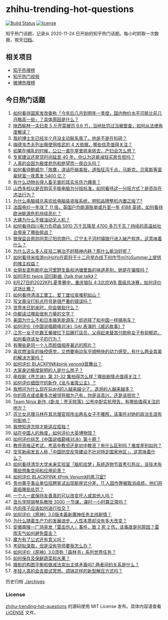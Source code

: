 # zhihu-trending-hot-questions

[![Build Status](https://github.com/justjavac/zhihu-trending-hot-questions/workflows/ci/badge.svg?branch=master)](https://github.com/justjavac/zhihu-trending-hot-questions/actions)
[![license](https://img.shields.io/github/license/justjavac/zhihu-trending-hot-questions)](https://github.com/justjavac/zhihu-trending-hot-questions/blob/master/LICENSE)

知乎热门话题，记录从 2020-11-24 日开始的知乎热门话题。每小时抓取一次数据，按天[归档](./archives)。

## 相关项目

- [知乎热搜榜](https://github.com/justjavac/zhihu-trending-top-search)
- [知乎热门视频](https://github.com/justjavac/zhihu-trending-hot-video)
- [微博热搜榜](https://github.com/justjavac/weibo-trending-hot-search)

## 今日热门话题

<!-- BEGIN -->
<!-- 最后更新时间 Sun Aug 28 2022 01:19:22 GMT+0800 (China Standard Time) -->

1. [如何看待国家发改委称「今年后几月到明年一季度，国内物价水平可能比前几月略高一些」？具体原因是什么？](https://www.zhihu.com/question/550128238)
1. [陕西榆林一夫妇卖 5 斤芹菜被罚 6.6 万，当地处罚过当被督查，如何从法律角度解读？](https://www.zhihu.com/question/550270325)
1. [我的博士生已经半个月没主动联系我了，他是不是在科研？](https://www.zhihu.com/question/549989731)
1. [梅德韦杰夫列出俄使用核武的 4 大依据，哪些信息值得关注？](https://www.zhihu.com/question/550241764)
1. [如果在哺乳的时候，公公一直在屋里转来转去，产妇会怎么想？](https://www.zhihu.com/question/402594303)
1. [专家建议还房贷时间延至 40 年，你认为这能减轻买房负担吗？](https://www.zhihu.com/question/550228805)
1. [人真的会因为极度悲伤和绝望而一夜白头吗？](https://www.zhihu.com/question/328049666)
1. [如何看待鲍威尔「放鹰」讲话吓崩美股，道指狂泻千点，马斯克、贝索斯等富豪财富一夜蒸发 5400 亿？](https://www.zhihu.com/question/550189721)
1. [有什么动物长得人畜无害的其实杀伤力爆表？](https://www.zhihu.com/question/310860753)
1. [山西多校以是否购买平板电脑为分班标准，如何看待这一分班方式？是否存在违法行为？](https://www.zhihu.com/question/550249224)
1. [为什么电脑城总喜欢给电脑装盗版系统，明知品牌整机内置正版了?](https://www.zhihu.com/question/526769152)
1. [法国电价一年涨了 11 倍，英国户均能源账单或升至一年 4188 英镑，如何看待欧洲能源危机持续恶化？](https://www.zhihu.com/question/550261436)
1. [大疆为什么不做油动无人机？](https://www.zhihu.com/question/549907308)
1. [如何看待四川电力负荷由 5910 万千瓦降至 4700 多万千瓦？持续的高温给社会带来了哪些挑战？](https://www.zhihu.com/question/549495662)
1. [银保监会原则同意辽阳农商行、辽宁太子河村镇银行进入破产程序，这意味着什么？](https://www.zhihu.com/question/550109534)
1. [为什么这么多人反驳二舅治不好精神内耗？那什么能治好呢？](https://www.zhihu.com/question/545592835)
1. [如何看待米哈游miHoYo在即将于十二月举办线下创作节miYoSummer上提供的摊主权益？](https://www.zhihu.com/question/550128934)
1. [女朋友宣称能吃出河里野生鱼和池塘里鱼的味道差别，她是在骗我吗？](https://www.zhihu.com/question/549961837)
1. [如何评价 twice 回归新曲《talk that talk》？](https://www.zhihu.com/question/550075670)
1. [8月27日的2022KPL夏季赛中，重庆狼队 4:3北京WB 晋级总决赛，如何评价这场比赛？](https://www.zhihu.com/question/550293673)
1. [如何看待清洁工罢工，爱丁堡垃圾堆积如山？](https://www.zhihu.com/question/550246861)
1. [写文章没打标点符号是很严重的错误吗？](https://www.zhihu.com/question/265818638)
1. [世界末日到来时，你会做些什么？](https://www.zhihu.com/question/543580459)
1. [你都读过哪些很有力量的文字？](https://www.zhihu.com/question/549563682)
1. [美国为什么不和日本搞氢能源车？却选择了和中国一样搞电车？](https://www.zhihu.com/question/548330554)
1. [如何评价《中国说唱巅峰对决》GAI 表演的《威远故事》?](https://www.zhihu.com/question/550249811)
1. [江苏一女子吃霸王餐被拦下后踢打店员，父母赶来替其付款称女子有抑郁症。如何看待该女子的行为？](https://www.zhihu.com/question/550123933)
1. [有哪些是同一个人而颜值相差甚远的照片？](https://www.zhihu.com/question/34401174)
1. [喜欢燃油车的操控感觉，又想要电动车平顺畅快的动力感受，有什么两全其美的解决方案吗？](https://www.zhihu.com/question/549917815)
1. [如何评价 BLACKPINK《pink venom》首舞台？](https://www.zhihu.com/question/550275408)
1. [大家身边极度聪明的人是什么样子？](https://www.zhihu.com/question/26073846)
1. [电视剧《苍兰诀》第 31-32 集拍得怎么样？哪些剧情点值得关注？](https://www.zhihu.com/question/550283712)
1. [如何评价细田守的新作《龙与雀斑公主》？](https://www.zhihu.com/question/463216452)
1. [我想问为什么现在玩dnf的人越来越少了，退游的人越来越多？](https://www.zhihu.com/question/547290139)
1. [你的观点或成果多次被领导据为己有，你是该高兴，还是该担忧？](https://www.zhihu.com/question/543007422)
1. [Team Ninja 新作《卧龙：苍天陨落》公布中配实机预告，有哪些值得关注的地方？](https://www.zhihu.com/question/550148648)
1. [芬兰女总理马林在其总理官邸传出两名女子不雅照，该事件对她的政治生涯有何影响？](https://www.zhihu.com/question/549790307)
1. [我想知道怎样才能适应孤独？](https://www.zhihu.com/question/550051948)
1. [站在中国人的角度，如何评价大英博物馆？](https://www.zhihu.com/question/55672553)
1. [如何评价综艺《中国说唱巅峰对决》第十期？](https://www.zhihu.com/question/550231239)
1. [教师资格证考试，考高中教资还是初中教资？有什么区别吗？难度差别如何？](https://www.zhihu.com/question/339529508)
1. [空军新闻发言人称「中国防空反导建设不针对特定国家地区」，这意味着什么？](https://www.zhihu.com/question/550111487)
1. [如何看待清华大学未来实验室「脑机绘梦」系统造物节首秀引热议，该技术有哪些想象空间和应用前景？](https://www.zhihu.com/question/549968800)
1. [如何评价 BLACKPINK 《Pink Venom》的练习室?](https://www.zhihu.com/question/549858941)
1. [贵州黄平事业单位招聘笔试出现断崖式分差，11 人因作弊被取消成绩，他们将面临哪些处罚？](https://www.zhihu.com/question/550280622)
1. [一个人一直保持友善真的可以改变坏人或其他人吗？](https://www.zhihu.com/question/542365494)
1. [音乐学院钢琴系教授 3000 一节课，课时一小时算正常吗？](https://www.zhihu.com/question/549147339)
1. [内向孩子应该如何进行社交？](https://www.zhihu.com/question/538009447)
1. [如何评价《原神》3.0版本最新魔神任务主线剧情？](https://www.zhihu.com/question/549751687)
1. [为什么随着生产力的发展进步，人性本质却没有多大改变？](https://www.zhihu.com/question/400685460)
1. [安徽南陵一广场突发「雷击伤人」事件，致 2 死 2 伤，该事故是何原因？雷雨天气如何避免雷击？](https://www.zhihu.com/question/550223775)
1. [魔方有了公式还有意义吗？](https://www.zhihu.com/question/548735710)
1. [考研拟录取，但是没有导师要我怎么办？](https://www.zhihu.com/question/318595814)
1. [如何评价《原神》3.0须弥「森林书」系列世界任务？](https://www.zhihu.com/question/549752494)
1. [如何保存及保鲜蔬菜和水果？](https://www.zhihu.com/question/20781987)
1. [摄影的构图平衡和做减法突出主体矛盾吗? 两者间的关系是什么？](https://www.zhihu.com/question/547708273)
1. [年轻人真的会去尝试冥想、颂钵这样的新型解压方式吗？](https://www.zhihu.com/question/550075426)

<!-- END -->

历史归档 [./archives](./archives)

### License

[zhihu-trending-hot-questions](https://github.com/justjavac/zhihu-trending-hot-questions)
的源码使用 MIT License 发布。具体内容请查看 [LICENSE](./LICENSE) 文件。
